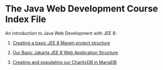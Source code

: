 # The Java Web Development Course Index File

An introduction to Java Web Development with JEE 8:

1. [Creating a basic JEE 8 Maven project structure](jee8setupmaven.md)

2. [Our Basic Jakarta JEE 8 Web Application Structure](jee8setupwebarch.md)

2. [Creating and populating our CharityDB in MariaDB](jee8mariadbsetup.md)
		
